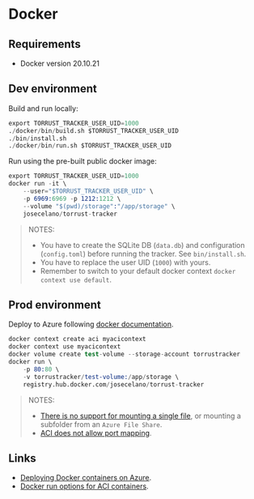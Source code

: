 # Docker

## Requirements

- Docker version 20.10.21

## Dev environment

Build and run locally:

```s
export TORRUST_TRACKER_USER_UID=1000
./docker/bin/build.sh $TORRUST_TRACKER_USER_UID
./bin/install.sh
./docker/bin/run.sh $TORRUST_TRACKER_USER_UID
```

Run using the pre-built public docker image:

```s
export TORRUST_TRACKER_USER_UID=1000
docker run -it \
    --user="$TORRUST_TRACKER_USER_UID" \
    -p 6969:6969 -p 1212:1212 \
    --volume "$(pwd)/storage":"/app/storage" \
    josecelano/torrust-tracker
```

> NOTES:
>
> - You have to create the SQLite DB (`data.db`) and configuration (`config.toml`) before running the tracker. See `bin/install.sh`.
> - You have to replace the user UID (`1000`) with yours.
> - Remember to switch to your default docker context `docker context use default`.

## Prod environment

Deploy to Azure following [docker documentation](https://docs.docker.com/cloud/aci-integration/).

```s
docker context create aci myacicontext
docker context use myacicontext
docker volume create test-volume --storage-account torrustracker
docker run \
    -p 80:80 \
    -v torrustracker/test-volume:/app/storage \
    registry.hub.docker.com/josecelano/torrust-tracker
```

> NOTES:
>
> - [There is no support for mounting a single file](https://docs.docker.com/cloud/aci-container-features/#persistent-volumes), or mounting a subfolder from an `Azure File Share`.
> - [ACI does not allow port mapping](https://docs.docker.com/cloud/aci-integration/#exposing-ports).

## Links

- [Deploying Docker containers on Azure](https://docs.docker.com/cloud/aci-integration/).
- [Docker run options for ACI containers](https://docs.docker.com/cloud/aci-container-features/).
